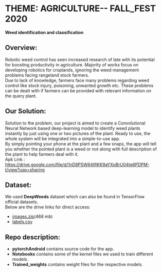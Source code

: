# THEME: AGRICULTURE-- FALL_FEST 2020
**Weed identification and classification**

## Overview:
Robotic weed control has seen increased research of late with its potential for boosting
productivity in agriculture. Majority of works focus on developing robotics for croplands,
ignoring the weed management problems facing rangeland stock farmers.<br>
Due to lack of knowledge, farmers face many problems regarding weed control like stock
injury, poisoning, unwanted growth etc. These problems can be dealt with if farmers can be
provided with relevant information on the query plant.

## Our Solution:
Solution to the problem, our project is aimed to create a Convolutional Neural Network
based deep-learning model to identify weed plants instantly by just using one or two
pictures of the plant. Ready to use, the whole system will be integrated into a simple-to-use
app.<br>
By simply pointing your phone at the plant and a few snaps, the app will tell you whether the
pointed plant is a weed or not along with full description of the plant to help farmers deal
with it.<br>
Apk Link : https://drive.google.com/file/d/1nD9PSW64tflKK9aYXoBrU04tq6PDPM-t/view?usp=sharing

## Dataset:
We used **DeepWeeds** dataset which can also be found in TensorFlow official datasets.<br>
Below are the drive links for direct access:
- [images.zip](https://drive.google.com/file/d/1xnK3B6K6KekDI55vwJ0vnc2IGoDga9cj/view?usp=sharing)(468 mb)
- [labels.csv](https://drive.google.com/file/d/1z4GmMJQrBwV_xKqsm0OihhSyil0hBvck/view?usp=sharing)

## Repo description:
- **pytorchAndroid** contains source code for the app.
- **Notebooks** contains some of the kernel files we used to train different models. 
- **Trained_weights** contains weight files for the respective models.


